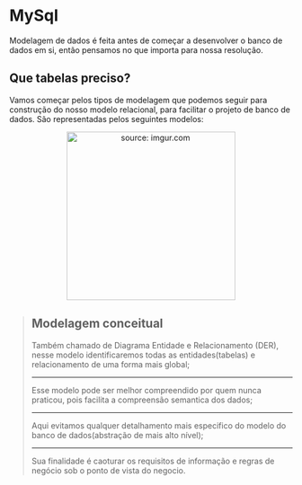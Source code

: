 # MySql

Modelagem de dados é feita antes de começar a desenvolver o banco de dados em si, então pensamos no que importa para nossa resolução.

## Que tabelas preciso?

Vamos começar pelos tipos de modelagem que podemos seguir para construção do nosso modelo relacional, para facilitar o projeto de banco de dados. São representadas pelos seguintes modelos:
<div align="center"><img src="https://user-images.githubusercontent.com/57760132/134388472-3eb9821c-1f20-454f-b7ad-b288486a0a54.png" width="300" title="source: imgur.com" /></div>

> ## Modelagem conceitual
> Também chamado de Diagrama Entidade e Relacionamento (DER), nesse modelo identificaremos todas as entidades(tabelas) e relacionamento de uma forma mais global;
> <hr>
> Esse modelo pode ser melhor compreendido por quem nunca praticou, pois facilita a compreensão semantica dos dados;
> <hr>
> Aqui evitamos qualquer detalhamento mais especifico do modelo do banco de dados(abstração de mais alto nível);
> <hr>
> Sua finalidade é caoturar os requisitos de informação e regras de negócio sob o ponto de vista do negocio.
> 








